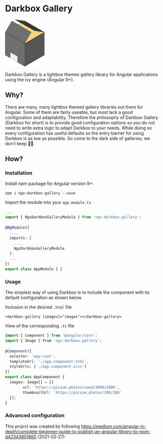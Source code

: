 # Darkbox Gallery
![Darkbox logo](./src/assets/DarkBoxIcon128.png)

Darkbox Gallery is a lightbox themes gallery library for Angular applications using the ivy engine (Angular 9+).
## Why?
There are many, many lightbox themed gallery libraries out there for Angular. Some of them are fairly useable, but most lack a good configuration and adaptability. Therefore the philosophy of Darkbox Gallery (Darkbox for short) is to provide good configuration options so you do not need to write extra logic to adapt Darkbox to your needs. While doing so every configuration has useful defaults so the entry barrier for using Darkbox is as low as possible. So come to the dark side of galleries; we don't keep 🍪🍪.
## How?

### Installation
Install npm package for Angular version 9+:

```
npm i ngx-darkbox-gallery --save
```

Import the module into your `app.module.ts`
```ts
...
import { NgxDarkboxGalleryModule } from 'ngx-darkbox-gallery';

@NgModule({
  ...,
  imports: [
    ...,
    NgxDarkboxGalleryModule
  ],
  ...
})
export class AppModule { }
```
### Usage
The simplest way of using Darkbox is to include the component with its default configuration as shown below.

Inclusion in the desired `.html` file
```
<darkbox-gallery [images]="images"></darkbox-gallery>
```

View of the corresponding `.ts` file
```ts
import { Component } from '@angular/core';
import { Image } from 'ngx-darkbox-gallery';

@Component({
  selector: 'app-root',
  templateUrl: './app.component.html',
  styleUrls: ['./app.component.scss']
})
export class AppComponent {
  images: Image[] = [{
        url: 'https://picsum.photos/seed/3000/2000',
        thumbnailUrl: 'https://picsum.photos/300/200'
  }];
}
```
### Advanced configuration
This projrct was created by following https://medium.com/angular-in-depth/complete-beginner-guide-to-publish-an-angular-library-to-npm-d42343801660 (2021-02-27)
